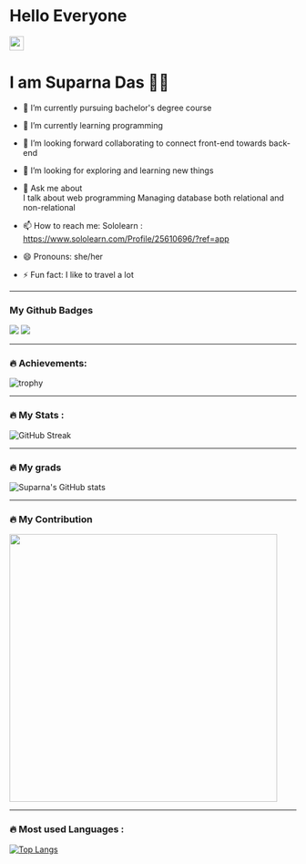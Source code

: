 ### <h1>Hello Everyone</h1> <img src="https://emojipedia-us.s3.amazonaws.com/source/noto-emoji-animations/344/waving-hand_1f44b.gif" height="25px">
<h1>
I am Suparna Das 👩🏻

</h1>

<p style="background-color: #00000">

- 🔭 I’m currently pursuing bachelor's degree course

- 🌱 I’m currently learning programming 

- 👯 I’m looking forward collaborating to connect front-end towards back-end

- 🤔 I’m looking for exploring and learning new things

- 💬 Ask me about 
     <br/>
     I talk about web programming 
     Managing database both relational and non-relational

- 📫 How to reach me: 
            Sololearn : https://www.sololearn.com/Profile/25610696/?ref=app

- 😄 Pronouns: she/her

- ⚡ Fun fact: I like to travel a lot


</p>

---
### My Github Badges

<img src="https://github.githubassets.com/images/modules/profile/achievements/quickdraw-default.png">
<img src="https://github.githubassets.com/images/modules/profile/achievements/pull-shark-default.png">

---

### :fire: Achievements:

![trophy](https://github-profile-trophy.vercel.app/?username=Das-Suparna&theme=tokyonight&show_icons=true)

---
### :fire: My Stats :

![GitHub Streak](https://github-readme-streak-stats.herokuapp.com?user=Das-Suparna&theme=cobalt&date_format=j%20M%5B%20Y%5D&background=000000&border=7536B2&stroke=9243DD&ring=89502D&fire=FF9554&currStreakNum=D280FF&sideNums=BC52FF&currStreakLabel=64EAE2&sideLabels=48A8A2&dates=A42EE5)



---
### :fire: My grads
![Suparna's GitHub stats](https://github-readme-stats.vercel.app/api?username=Das-Suparna&border=7534B2&&background=00000&theme=tokyonight&show_icons=true)


---
### :fire: My Contribution

<p>
    <a href="https://github.com/Das-Suparna"><img src="https://github-profile-summary-cards.vercel.app/api/cards/profile-details?username=Das-Suparna&theme=tokyonight&border=7534B2&&background=00000&"  width="470"/></a>

</p>



---


### :fire: Most used Languages :
[![Top Langs](https://github-readme-stats.vercel.app/api/top-langs/?username=Das-Suparna&layout=compact&theme=tokyonight&show_icons=true)](https://github.com/anuraghazra/github-readme-stats)
